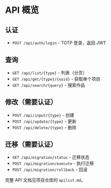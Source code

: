 # API 概览

## 认证

- `POST /api/auth/login` - TOTP 登录，返回 JWT

## 查询

- `GET /api/list/{type}` - 列表（分页）
- `GET /api/get/{type}/{uuid}` - 获取单个项目
- `GET /api/search/{query}` - 搜索作品

## 修改（需要认证）

- `POST /api/input/{type}` - 创建
- `POST /api/update/{type}` - 更新
- `POST /api/delete/{type}` - 删除

## 迁移（需要认证）

- `GET /api/migration/status` - 迁移状态
- `POST /api/migration/execute` - 执行迁移
- `POST /api/migration/rollback` - 回滚

完整 API 文档见项目仓库的 `apilist.md`。
